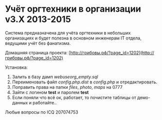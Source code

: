 # Учёт оргтехники в организации v3.X 2013-2015

Система предназначена для учёта оргтехники в небольших организациях и будет полезна в основном инженерам IT отдела, ведущими учёт без фанатизма.

Домашняя страница проекта: [http://грибовы.рф/?page_id=1202](http://грибовы.рф/?page_id=1202)

Установка:

1. Залить в базу дамп _webuseorg_empty.sql_
2. Переименовать файл _config.php.dist_ в _config.php_ и отредактировать.
3. Поправить права на папки _files_, _photo_, _maps_ на 0777
4. Зайти с логином **test** и паролем **test**
5. Если поняли что всё ок, работает, то почистите таблицы от демо-данных и работайте..

Любые вопросы по ICQ 207074753
